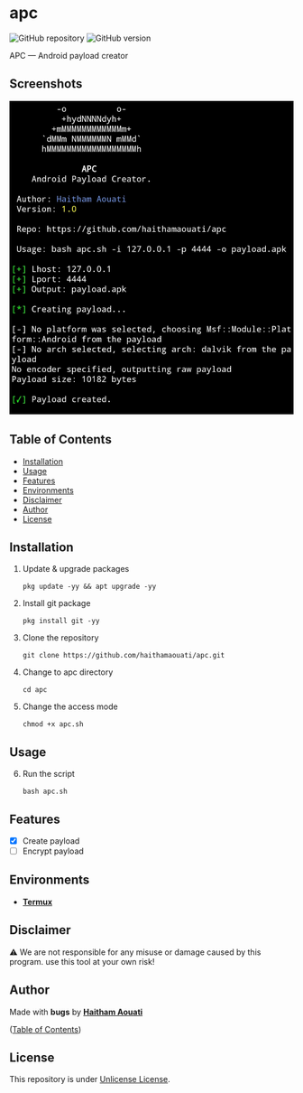 # apc

![GitHub repository](https://img.shields.io/badge/haithamaouati-apc-blue?style=flat-square&logo=github)
![GitHub version](https://img.shields.io/badge/version-1.0-yellow?style=flat-square)

APC — Android payload creator

## Screenshots

![Screenshot](https://raw.githubusercontent.com/haithamaouati/apc/main/screenshot.jpg?raw=true "Optional Title")
## Table of Contents

- [Installation](#installation)
- [Usage](#usage)
- [Features](#features)
- [Environments](#environments)
- [Disclaimer](#disclaimer)
- [Author](#author)
- [License](#license)
 
## Installation

1. Update & upgrade packages
    ```
    pkg update -yy && apt upgrade -yy
    ```
    
2. Install git package
    ```
    pkg install git -yy
    ```

3. Clone the repository
    ```
    git clone https://github.com/haithamaouati/apc.git
    ```
4. Change to apc directory
    ```
    cd apc
    ```
    
5. Change the access mode
    ```
    chmod +x apc.sh
    ```

## Usage

6. Run the script

    ```
    bash apc.sh
    ```

## Features

   - [x] Create payload
   - [ ] Encrypt payload

## Environments

* [**Termux**](https://termux.com)

## Disclaimer

:warning: We are not responsible for any misuse or damage caused by this program. use this tool at your own risk!

## Author

Made with **bugs** by [**Haitham Aouati**](https://twitter.com/haithamaouati)

([Table of Contents](#table-of-contents))

## License

This repository is under [Unlicense License](https://github.com/haithamaouati/Garou/blob/main/LICENSE).
